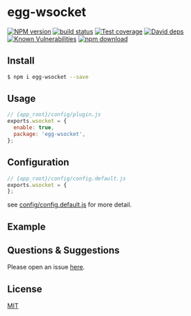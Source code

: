 # egg-wsocket

[![NPM version][npm-image]][npm-url]
[![build status][travis-image]][travis-url]
[![Test coverage][codecov-image]][codecov-url]
[![David deps][david-image]][david-url]
[![Known Vulnerabilities][snyk-image]][snyk-url]
[![npm download][download-image]][download-url]

[npm-image]: https://img.shields.io/npm/v/egg-wsocket.svg?style=flat-square
[npm-url]: https://npmjs.org/package/egg-wsocket
[travis-image]: https://img.shields.io/travis/eggjs/egg-wsocket.svg?style=flat-square
[travis-url]: https://travis-ci.org/eggjs/egg-wsocket
[codecov-image]: https://img.shields.io/codecov/c/github/eggjs/egg-wsocket.svg?style=flat-square
[codecov-url]: https://codecov.io/github/eggjs/egg-wsocket?branch=master
[david-image]: https://img.shields.io/david/eggjs/egg-wsocket.svg?style=flat-square
[david-url]: https://david-dm.org/eggjs/egg-wsocket
[snyk-image]: https://snyk.io/test/npm/egg-wsocket/badge.svg?style=flat-square
[snyk-url]: https://snyk.io/test/npm/egg-wsocket
[download-image]: https://img.shields.io/npm/dm/egg-wsocket.svg?style=flat-square
[download-url]: https://npmjs.org/package/egg-wsocket

<!--
Description here.
-->

## Install

```bash
$ npm i egg-wsocket --save
```

## Usage

```js
// {app_root}/config/plugin.js
exports.wsocket = {
  enable: true,
  package: 'egg-wsocket',
};
```

## Configuration

```js
// {app_root}/config/config.default.js
exports.wsocket = {
};
```

see [config/config.default.js](config/config.default.js) for more detail.

## Example

<!-- example here -->

## Questions & Suggestions

Please open an issue [here](https://github.com/eggjs/egg/issues).

## License

[MIT](LICENSE)
